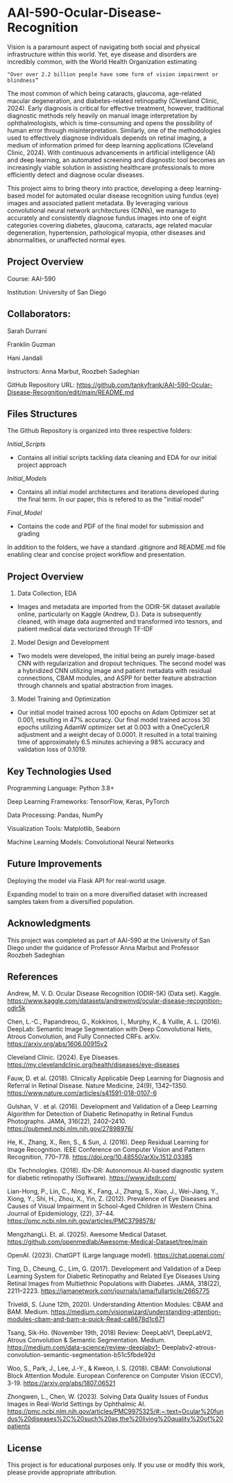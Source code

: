 # AAI-590-Ocular-Disease-Recognition

Vision is a paramount aspect of navigating both social and physical infrastructure within this world. Yet, eye disease and disorders are incredibly common, with the World Health Organization estimating 

    "Over over 2.2 billion people have some form of vision impairment or blindness”

The most common of which being cataracts, glaucoma, age-related macular degeneration, and diabetes-related retinopathy (Cleveland Clinic, 2024). Early diagnosis is critical for effective treatment, however, traditional diagnostic methods rely heavily on manual image interpretation by ophthalmologists, which is time-consuming and opens the possibility of human error through misinterpretation. Similarly, one of the methodologies used to effectively diagnose individuals depends on retinal imaging, a medium of information primed for deep learning applications (Cleveland Clinic, 2024). With continuous advancements in artificial intelligence (AI) and deep learning, an automated screening and diagnostic tool becomes an increasingly viable solution in assisting healthcare professionals to more efficiently detect and diagnose ocular diseases. 

This project aims to bring theory into practice, developing a deep learning-based model for automated ocular disease recognition using fundus (eye) images and associated patient metadata. By leveraging various convolutional neural network architectures (CNNs), we manage to accurately and consistently diagnose fundus images into one of eight categories covering diabetes, glaucoma, cataracts, age related macular degeneration, hypertension, pathological myopia, other diseases and abnormalities, or unaffected normal eyes.

## Project Overview
Course: AAI-590

Institution: University of San Diego

## Collaborators:

Sarah Durrani

Franklin Guzman

Hani Jandali

Instructors: Anna Marbut, Roozbeh Sadeghian

GitHub Repository URL: https://github.com/tankyfrank/AAI-590-Ocular-Disease-Recognition/edit/main/README.md

## Files Structures

The Github Repository is organized into three respective folders:

*Initial_Scripts*
 - Contains all initial scripts tackling data cleaning and EDA for our initial project approach

 *Initial_Models* 
 - Contains all initial model architectures and iterations developed during the final term. In our paper, this is refered to as the "initial model"

 *Final_Model*
 - Contains the code and PDF of the final model for submission and grading

In addition to the folders, we have a standard .gitignore and README.md file enabling clear and concise project workflow and presentation. 

## Project Overview 

1. Data Collection, EDA
  - Images and metadata are imported from the ODIR-5K dataset available online, particularly on Kaggle (Andrew, D.). Data is subsequently cleaned, with image data augmented and transformed into tesnors, and patient medical data vectorized through TF-IDF

2. Model Design and Development
  - Two models were developed, the initial being an purely image-based CNN with regularization and dropout techniques. The second model was a hybridized CNN utilizing image and patient metadata with residual connections, CBAM modules, and ASPP for better feature abstraction through channels and spatial abstraction from images.

3. Model Training and Optimization

  - Our initial model trained across 100 epochs on Adam Optimizer set at 0.001, resulting in 47% accuracy. Our final model trained across 30 epochs utilizing AdamW optimizer set at 0.003 with a OneCyclerLR adjustment and a weight decay of 0.0001. It resulted in a total training time of approximately 6.5 minutes achieving a 98% accuracy and validation loss of 0.1019. 


## Key Technologies Used
Programming Language: Python 3.8+

Deep Learning Frameworks: TensorFlow, Keras, PyTorch

Data Processing: Pandas, NumPy

Visualization Tools: Matplotlib, Seaborn

Machine Learning Models: Convolutional Neural Networks


## Future Improvements
Deploying the model via Flask API for real-world usage. 

Expanding model to train on a more diversified dataset with increased samples taken from a diversified population. 

## Acknowledgments
This project was completed as part of AAI-590 at the University of San Diego under the guidance of Professor Anna Marbut and Professor Roozbeh Sadeghian

## References

Andrew, M. V. D. Ocular Disease Recognition (ODIR-5K) (Data set). Kaggle.
https://www.kaggle.com/datasets/andrewmvd/ocular-disease-recognition-odir5k

Chen, L.-C., Papandreou, G., Kokkinos, I., Murphy, K., & Yuille, A. L. (2016). DeepLab:
Semantic Image Segmentation with Deep Convolutional Nets, Atrous Convolution, and
Fully Connected CRFs. arXiv. https://arxiv.org/abs/1606.00915v2

Cleveland Clinic. (2024). Eye Diseases. 
https://my.clevelandclinic.org/health/diseases/eye-diseases

Fauw, D. et al. (2018). Clinically Applicable Deep Learning for Diagnosis and Referral in
Retinal Disease. Nature Medicine, 24(9), 1342–1350. 
https://www.nature.com/articles/s41591-018-0107-6

Gulshan, V . et al. (2016). Development and Validation of a Deep Learning Algorithm for 
Detection of Diabetic Retinopathy in Retinal Fundus Photographs. JAMA, 316(22), 
2402–2410. https://pubmed.ncbi.nlm.nih.gov/27898976/

He, K., Zhang, X., Ren, S., & Sun, J. (2016). Deep Residual Learning for Image Recognition.
IEEE Conference on Computer Vision and Pattern Recognition, 770–778. 
https://doi.org/10.48550/arXiv.1512.03385

IDx Technologies. (2018). IDx-DR: Autonomous AI-based diagnostic system for diabetic
retinopathy (Software). https://www.idxdr.com/

Lian-Hong, P., Lin, C., Ning, K., Fang, J., Zhang, S., Xiao, J., Wei-Jiang, Y., Xiong, Y., Shi, H.,
Zhou, X., Yin, Z. (2012). Prevalence of Eye Diseases and Causes of Visual Impairment in 
School-Aged Children in Western China. Journal of Epidemiology, (22), 37-44.
 https://pmc.ncbi.nlm.nih.gov/articles/PMC3798578/

MengzhangLi. Et. al. (2025). Awesome Medical Dataset. 
https://github.com/openmedlab/Awesome-Medical-Dataset/tree/main

OpenAI. (2023). ChatGPT (Large language model). https://chat.openai.com/

Ting, D., Cheung, C., Lim, G. (2017). Development and Validation of a Deep Learning System 
for Diabetic Retinopathy and Related Eye Diseases Using Retinal Images from 
Multiethnic Populations with Diabetes. JAMA, 318(22), 2211–2223. 
https://jamanetwork.com/journals/jama/fullarticle/2665775

Triveldi, S. (June 12th, 2020). Understanding Attention Modules: CBAM and BAM. Medium.
https://medium.com/visionwizard/understanding-attention-modules-cbam-and-bam-a-quick-Read-ca8678d1c671


Tsang, Sik-Ho. (November 19th, 2018) Review: DeepLabV1, DeepLabV2, Atrous Convolution
& Semantic Segmentation. Medium. https://medium.com/data-science/review-deeplabv1-
Deeplabv2-atrous-convolution-semantic-segmentation-b51c5fbde92d

Woo, S., Park, J., Lee, J.-Y., & Kweon, I. S. (2018). CBAM: Convolutional Block Attention
Module. European Conference on Computer Vision (ECCV), 3-19.
https://arxiv.org/abs/1807.06521

Zhongwen, L., Chen, W. (2023). Solving Data Quality Issues of Fundus Images in Real-World
Settings by Ophthalmic AI.
https://pmc.ncbi.nlm.nih.gov/articles/PMC9975325/#:~:text=Ocular%20fundus%20diseases%2C%20such%20as,the%20living%20quality%20of%20patients


## License
This project is for educational purposes only. If you use or modify this work, please provide appropriate attribution.


